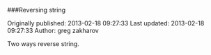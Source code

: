 ###Reversing string

Originally published: 2013-02-18 09:27:33
Last updated: 2013-02-18 09:27:33
Author: greg zakharov

Two ways reverse string.